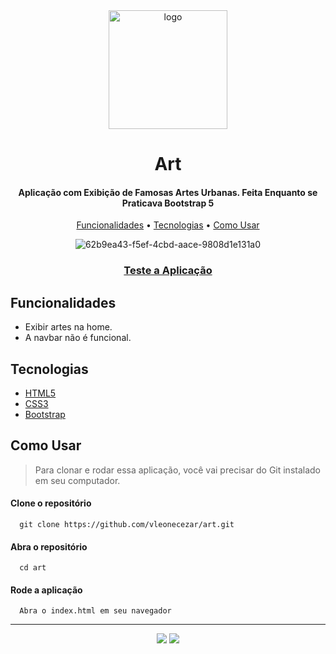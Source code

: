 <div align="center">
  
<img style="width:190px" src="https://user-images.githubusercontent.com/76831929/172284056-c53769eb-7476-4763-96a2-dfaaca17b0bc.svg" alt="logo"/>

# Art

#### Aplicação com Exibição de Famosas Artes Urbanas. Feita Enquanto se Praticava Bootstrap 5

[Funcionalidades](#funcionalidades) • [Tecnologias](#tecnologias) • [Como Usar](#como-usar)

![62b9ea43-f5ef-4cbd-aace-9808d1e131a0](https://user-images.githubusercontent.com/76831929/172285919-056ca9d2-9e35-4246-865f-3ff246c4dc32.png)

### [Teste a Aplicação](https://vleonecezar.github.io/art/)

</div>

## Funcionalidades

- Exibir artes na home.
- A navbar não é funcional.

## Tecnologias

- [HTML5](https://www.w3schools.com/html/)
- [CSS3](https://www.w3schools.com/css/)
- [Bootstrap](https://getbootstrap.com/)

## Como Usar

> Para clonar e rodar essa aplicação, você vai precisar do Git instalado em seu computador.

#### Clone o repositório

```
  git clone https://github.com/vleonecezar/art.git
```

#### Abra o repositório

```
  cd art
```

#### Rode a aplicação

```
  Abra o index.html em seu navegador
```

<hr />
<div align="center">
<a href="https://www.linkedin.com/in/vitor-leone-cezar/" target="_blank"><img src="https://img.shields.io/badge/-LinkedIn-%230077B5?style=for-the-badge&logo=linkedin&logoColor=white" target="_blank"></a>
<a href="mailto:vleone.job@gmail.com" target="_blank"><img src="https://img.shields.io/badge/Gmail-D14836?style=for-the-badge&logo=gmail&logoColor=white" target="_blank"></a>
</div>
